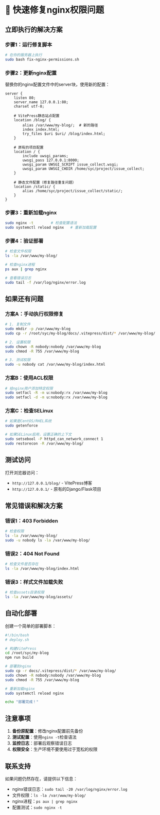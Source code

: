 # 🚀 快速修复nginx权限问题

## 立即执行的解决方案

### 步骤1：运行修复脚本

```bash
# 在你的服务器上执行
sudo bash fix-nginx-permissions.sh
```

### 步骤2：更新nginx配置

替换你的nginx配置文件中的server块，使用新的配置：

```nginx
server {
    listen 80;
    server_name 127.0.0.1:80;
    charset utf-8;
    
    # VitePress静态站点配置
    location /blog/ {
        alias /var/www/my-blog/;  # 新的路径
        index index.html;
        try_files $uri $uri/ /blog/index.html;
    }
    
    # 原有的项目配置
    location / {
        include uwsgi_params;
        uwsgi_pass 127.0.0.1:8000;
        uwsgi_param UWSGI_SCRIPT issue_collect.wsgi;
        uwsgi_param UWSGI_CHDIR /home/syc/project/issue_collect;
    }
    
    # 静态文件配置（修复路径重复问题）
    location /static/ {
        alias /home/syc/project/issue_collect/static/;
    }
}
```

### 步骤3：重新加载nginx

```bash
sudo nginx -t        # 检查配置语法
sudo systemctl reload nginx   # 重新加载配置
```

### 步骤4：验证部署

```bash
# 检查文件权限
ls -la /var/www/my-blog/

# 检查nginx进程
ps aux | grep nginx

# 查看错误日志
sudo tail -f /var/log/nginx/error.log
```

## 如果还有问题

### 方案A：手动执行权限修复

```bash
# 1. 复制文件
sudo mkdir -p /var/www/my-blog
sudo cp -r /root/syc/my-blog/docs/.vitepress/dist/* /var/www/my-blog/

# 2. 设置权限
sudo chown -R nobody:nobody /var/www/my-blog
sudo chmod -R 755 /var/www/my-blog

# 3. 测试权限
sudo -u nobody cat /var/www/my-blog/index.html
```

### 方案B：使用ACL权限

```bash
# 给nginx用户添加特定权限
sudo setfacl -R -m u:nobody:rx /var/www/my-blog
sudo setfacl -d -m u:nobody:rx /var/www/my-blog
```

### 方案C：检查SELinux

```bash
# 如果是CentOS/RHEL系统
sudo getenforce

# 如果SELinux启用，设置正确的上下文
sudo setsebool -P httpd_can_network_connect 1
sudo restorecon -R /var/www/my-blog/
```

## 测试访问

打开浏览器访问：
- `http://127.0.0.1/blog/` - VitePress博客
- `http://127.0.0.1/` - 原有的Django/Flask项目

## 常见错误和解决方案

### 错误1：403 Forbidden
```bash
# 检查权限
ls -la /var/www/my-blog/
sudo -u nobody ls -la /var/www/my-blog/
```

### 错误2：404 Not Found
```bash
# 检查文件是否存在
ls -la /var/www/my-blog/index.html
```

### 错误3：样式文件加载失败
```bash
# 检查assets目录权限
ls -la /var/www/my-blog/assets/
```

## 自动化部署

创建一个简单的部署脚本：

```bash
#!/bin/bash
# deploy.sh

# 构建VitePress
cd /root/syc/my-blog
npm run build

# 部署到nginx
sudo cp -r docs/.vitepress/dist/* /var/www/my-blog/
sudo chown -R nobody:nobody /var/www/my-blog
sudo chmod -R 755 /var/www/my-blog

# 重新加载nginx
sudo systemctl reload nginx

echo "部署完成！"
```

## 注意事项

1. **备份原配置**：修改nginx配置前先备份
2. **测试配置**：使用`nginx -t`检查语法
3. **监控日志**：部署后观察错误日志
4. **权限安全**：生产环境不要使用过于宽松的权限

## 联系支持

如果问题仍然存在，请提供以下信息：
- nginx错误日志：`sudo tail -20 /var/log/nginx/error.log`
- 文件权限：`ls -la /var/www/my-blog/`
- nginx进程：`ps aux | grep nginx`
- 配置测试：`sudo nginx -t`